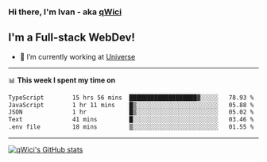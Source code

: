 ### Hi there, I'm Ivan - aka [qWici][website]

## I'm a Full-stack WebDev!
- 🔭 I’m currently working at [Universe][universe]

---

📊 **This week I spent my time on**
<!--START_SECTION:waka-->

```txt
TypeScript        15 hrs 56 mins  ███████████████████▓░░░░░   78.93 %
JavaScript        1 hr 11 mins    █▒░░░░░░░░░░░░░░░░░░░░░░░   05.88 %
JSON              1 hr            █▒░░░░░░░░░░░░░░░░░░░░░░░   05.02 %
Text              41 mins         █░░░░░░░░░░░░░░░░░░░░░░░░   03.46 %
.env file         18 mins         ▒░░░░░░░░░░░░░░░░░░░░░░░░   01.55 %
```

<!--END_SECTION:waka-->

---

[![qWici's GitHub stats](https://github-readme-stats.vercel.app/api?username=qWici)](https://github.com/qWici/github-readme-stats)

[website]: https://devkucher.com
[twitter]: https://twitter.com/KucherDev
[linkedin]: https://www.linkedin.com/in/ivankucher
[universe]: https://universeapps.limited
